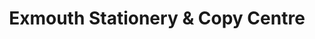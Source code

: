 ---
title: "Exmouth Stationery & Copy Centre"
url: /exmouth/exmouth-stationery-and-copy-centre/
shop: office supplies
---